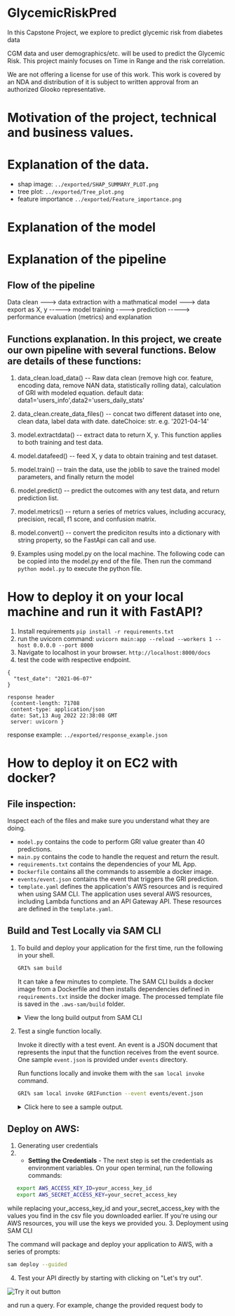 # GlycemicRiskPred
In this Capstone Project, we explore to predict glycemic risk from diabetes data

CGM data and user demographics/etc. will be used to predict the Glycemic Risk. This project mainly focuses on Time in Range and the risk correlation.

We are not offering a license for use of this work. This work is covered by an NDA and distribution of it is subject to written approval from an authorized Glooko representative.
# Motivation of the project, technical and business values.
# Explanation of the data. 
- shap image: `../exported/SHAP_SUMMARY_PLOT.png`
- tree plot: `../exported/Tree_plot.png`
- feature importance `../exported/Feature_importance.png`
# Explanation of the model

# Explanation of the pipeline
## Flow of the pipeline
Data clean ---> data extraction with a mathmatical model ---> data export as X, y -----> model training ----> prediction -----> performance evaluation (metrics) and explanation
## Functions explanation. In this project, we create our own pipeline with several functions. Below are details of these functions:
1. data_clean.load_data() -- Raw data clean (remove high cor. feature, encoding data, remove NAN data, statistically rolling data), calculation of GRI with modeled equation.
    default data: data1='users_info',data2='users_daily_stats'
2. data_clean.create_data_files() -- concat two different dataset into one, clean data, label data with date.
    dateChoice: str. e.g. '2021-04-14'
3. model.extractdata() -- extract data to return X, y. This function applies to both training and test data.
4. model.datafeed() -- feed X, y data to obtain training and test dataset.
5. model.train() -- train the data, use the joblib to save the trained model parameters, and finally return the model
6. model.predict() -- predict the outcomes with any test data, and return prediction list.
7. model.metrics() -- return a series of metrics values, including accuracy, precision, recall,  f1 score, and confusion matrix.
8. model.convert() -- convert the prediciton results into a dictionary with string property, so the FastApi can call and use.

9. Examples using model.py on the local machine. The following code can be copied into the model.py end of the file. Then run the command `python model.py` to execute the python file.
<!-- #if __name__ == "__main__":
    #dateChoice = '2021-04-14'
    #test_date = '2021-06-07'
    #users_ds_df, users_info_df = load_data()
    #X_train, X_test, y_train, y_test = datafeed(dateChoice, users_ds_df, users_info_df)
    #model = train(X_train, y_train)
    #X_test,y_test = extractdata(test_date, users_ds_df, users_info_df)
    
    #print(X_train.shape, y_train.shape)
    #print(X_test.shape, y_test.shape)

    #prediction_list = predict(X_test).model
    #metrics = metrics(y_test, prediction_list)
    #print(metrics)
    #output = convert(prediction_list)
    #print(output)
    ##Use shap to explain visulizae importance rank
    #model_file = Path(BASE_DIR).joinpath(f"{'XGBC'}.joblib")
    #model = joblib.load(model_file)

    #shap.summary_plot(gbm_shap_values, X_train)
    #explainer = shap.TreeExplainer(model)
    #shap_val = explainer.shap_values(X_test)
    #shap.summary_plot(shap_val, X_test) -->

# How to deploy it on your local machine and run it with FastAPI?
1. Install requirements 
`pip install -r requirements.txt`
2. run the uvicorn command:
`uvicorn main:app --reload --workers 1 --host 0.0.0.0 --port 8000`
3. Navigate to localhost in your browser.
`http://localhost:8000/docs`
4. test the code with respective endpoint.
```
{
  "test_date": "2021-06-07"
}
```
```
response header
 {content-length: 71708 
 content-type: application/json 
 date: Sat,13 Aug 2022 22:38:08 GMT 
 server: uvicorn }
```

response example: `../exported/response_example.json`

# How to deploy it on EC2 with docker?
## File inspection:
  Inspect each of the files and make sure you understand what they are doing.
   - `model.py` contains the code to perform GRI value greater than 40 predictions.
   - `main.py` contains the code to handle the request and return the result.
   - `requirements.txt` contains the dependencies of your ML App.
   - `Dockerfile` contains all the commands to assemble a docker image.
   - `events/event.json` contains the event that triggers the GRI prediction.
   - `template.yaml` defines the application's AWS resources and is required when using SAM CLI.
      The application uses several AWS resources, including Lambda functions and an API Gateway API. These resources are defined in the `template.yaml`. 

## Build and Test Locally via SAM CLI
1. To build and deploy your application for the first time, run the following in your shell. 

   ```bash
   GRI% sam build
    ```
   It can take a few minutes to complete. The SAM CLI builds a docker image from a Dockerfile and then installs dependencies defined in `requirements.txt` inside the docker image. The processed template file is saved in the `.aws-sam/build` folder. 

   <details>
   <summary>View the long build output from SAM CLI </summary>
2. Test a single function locally. 

   Invoke it directly with a test event. An event is a JSON document that represents the input that the function receives from the event source. One sample `event.json` is provided under `events` directory.

   Run functions locally and invoke them with the `sam local invoke` command.

   ```bash
   GRI% sam local invoke GRIFunction --event events/event.json
   ```

   <details>
   <summary> Click here to see a sample output.</summary>

## Deploy on AWS:
1. Generating user credentials
2.    - **Setting the Credentials** - The next step is set the credentials as environment variables. On your open terminal, run the following commands:

   ```bash
      export AWS_ACCESS_KEY_ID=your_access_key_id
      export AWS_SECRET_ACCESS_KEY=your_secret_access_key
   ```
   while replacing your_access_key_id and your_secret_access_key with the values you find in the csv file you downloaded earlier. If you're using our AWS resources, you will use the keys we provided you.
3. Deployment using SAM CLI

   The command will package and deploy your application to AWS, with a series of prompts:

   ```bash
   sam deploy --guided
   ```
4. Test your API directly by starting with clicking on "Let's try out".

![Try it out button](images/try_it_out.png)

and run a query. For example, change the provided request body to



